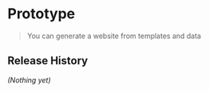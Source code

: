 # Prototype

> You can generate a website from templates and data

## Release History
_(Nothing yet)_
